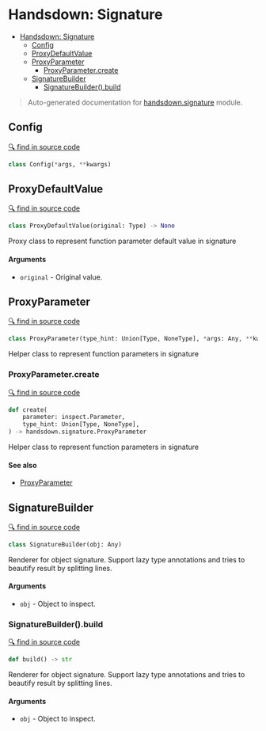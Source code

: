 # Handsdown: Signature

- [Handsdown: Signature](#handsdown-signature)
  - [Config](#config)
  - [ProxyDefaultValue](#proxydefaultvalue)
  - [ProxyParameter](#proxyparameter)
    - [ProxyParameter.create](#proxyparametercreate)
  - [SignatureBuilder](#signaturebuilder)
    - [SignatureBuilder().build](#signaturebuilderbuild)

> Auto-generated documentation for [handsdown.signature](../handsdown/signature.py) module.

## Config

[🔍 find in source code](../handsdown/signature.py#L10)

```python
class Config(*args, **kwargs)
```

## ProxyDefaultValue

[🔍 find in source code](../handsdown/signature.py#L15)

```python
class ProxyDefaultValue(original: Type) -> None
```

Proxy class to represent function parameter default value in signature

#### Arguments

- `original` - Original value.

## ProxyParameter

[🔍 find in source code](../handsdown/signature.py#L39)

```python
class ProxyParameter(type_hint: Union[Type, NoneType], *args: Any, **kwargs: Any) -> None
```

Helper class to represent function parameters in signature

### ProxyParameter.create

[🔍 find in source code](../handsdown/signature.py#L57)

```python
def create(
    parameter: inspect.Parameter,
    type_hint: Union[Type, NoneType],
) -> handsdown.signature.ProxyParameter
```

Helper class to represent function parameters in signature

#### See also

- [ProxyParameter](#proxyparameter)

## SignatureBuilder

[🔍 find in source code](../handsdown/signature.py#L78)

```python
class SignatureBuilder(obj: Any)
```

Renderer for object signature. Support lazy type annotations and tries
to beautify result by splitting lines.

#### Arguments

- `obj` - Object to inspect.

### SignatureBuilder().build

[🔍 find in source code](../handsdown/signature.py#L137)

```python
def build() -> str
```

Renderer for object signature. Support lazy type annotations and tries
to beautify result by splitting lines.

#### Arguments

- `obj` - Object to inspect.
